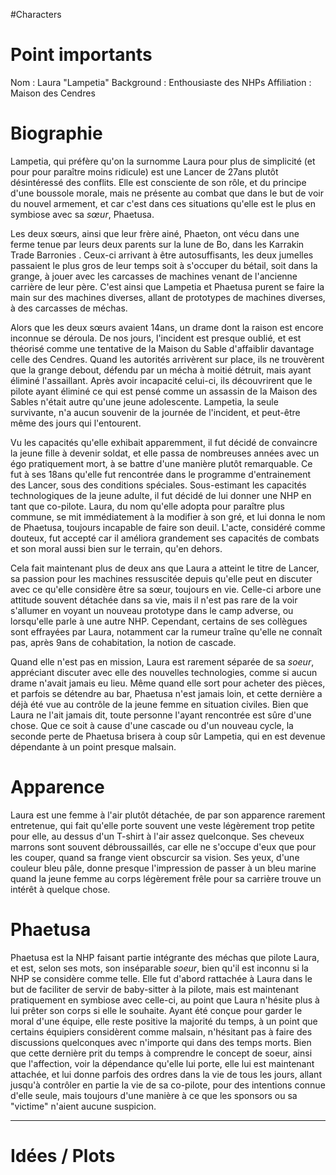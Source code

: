 #Characters
# Point importants
Nom : Laura "Lampetia"
Background : Enthousiaste des NHPs
Affiliation : Maison des Cendres

# Biographie
Lampetia, qui préfère qu'on la surnomme Laura pour plus de simplicité (et pour pour paraître moins ridicule) est une Lancer de 27ans plutôt désintéressé des conflits. Elle est consciente de son rôle, et du principe d'une boussole morale, mais ne présente au combat que dans le but de voir du nouvel armement, et car c'est dans ces situations qu'elle est le plus en symbiose avec sa _sœur_, Phaetusa.

Les deux sœurs, ainsi que leur frère ainé, Phaeton, ont vécu dans une ferme tenue par leurs deux parents sur la lune de Bo, dans les Karrakin Trade Barronies . Ceux-ci arrivant à être autosuffisants, les deux jumelles passaient le plus gros de leur temps soit à s'occuper du bétail, soit dans la grange, à jouer avec les carcasses de machines venant de l'ancienne carrière de leur père. C'est ainsi que Lampetia et Phaetusa purent se faire la main sur des machines diverses, allant de prototypes de machines diverses, à des carcasses de méchas.

Alors que les deux sœurs avaient 14ans, un drame dont la raison est encore inconnue se déroula. De nos jours, l'incident est presque oublié, et est théorisé comme une tentative de la Maison du Sable d'affaiblir davantage celle des Cendres. Quand les autorités arrivèrent sur place, ils ne trouvèrent que la grange debout, défendu par un mécha à moitié détruit, mais ayant éliminé l'assaillant. Après avoir incapacité celui-ci, ils découvrirent que le pilote ayant éliminé ce qui est pensé comme un assassin de la Maison des Sables n'était autre qu'une jeune adolescente. Lampetia, la seule survivante, n'a aucun souvenir de la journée de l'incident, et peut-être même des jours qui l'entourent.

Vu les capacités qu'elle exhibait apparemment, il fut décidé de convaincre la jeune fille à devenir soldat, et elle passa de nombreuses années avec un égo pratiquement mort, à se battre d'une manière plutôt remarquable. Ce fut à ses 18ans qu'elle fut rencontrée dans le programme d'entrainement des Lancer, sous des conditions spéciales. Sous-estimant les capacités technologiques de la jeune adulte, il fut décidé de lui donner une NHP en tant que co-pilote. Laura, du nom qu'elle adopta pour paraître plus commune, se mit immédiatement à la modifier à son gré, et lui donna le nom de Phaetusa, toujours incapable de faire son deuil. L'acte, considéré comme douteux, fut accepté car il améliora grandement ses capacités de combats et son moral aussi bien sur le terrain, qu'en dehors.

Cela fait maintenant plus de deux ans que Laura a atteint le titre de Lancer, sa passion pour les machines ressuscitée depuis qu'elle peut en discuter avec ce qu'elle considère être sa sœur, toujours en vie. Celle-ci arbore une attitude souvent détachée dans sa vie, mais il n'est pas rare de la voir s'allumer en voyant un nouveau prototype dans le camp adverse, ou lorsqu'elle parle à une autre NHP. Cependant, certains de ses collègues sont effrayées par Laura, notamment car la rumeur traîne qu'elle ne connaît pas, après 9ans de cohabitation, la notion de cascade.

Quand elle n'est pas en mission, Laura est rarement séparée de sa _soeur_, appréciant discuter avec elle des nouvelles technologies, comme si aucun drame n'avait jamais eu lieu. Même quand elle sort pour acheter des pièces, et parfois se détendre au bar, Phaetusa n'est jamais loin, et cette dernière a déjà été vue au contrôle de la jeune femme en situation civiles. Bien que Laura ne l'ait jamais dit, toute personne l'ayant rencontrée est sûre d'une chose. Que ce soit à cause d'une cascade ou d'un nouveau cycle, la seconde perte de Phaetusa brisera à coup sûr Lampetia, qui en est devenue dépendante à un point presque malsain.

# Apparence
Laura est une femme à l'air plutôt détachée, de par son apparence rarement entretenue, qui fait qu'elle porte souvent une veste légèrement trop petite pour elle, au dessus d'un T-shirt à l'air assez quelconque. Ses cheveux marrons sont souvent débroussaillés, car elle ne s'occupe d'eux que pour les couper, quand sa frange vient obscurcir sa vision. Ses yeux, d'une couleur bleu pâle, donne presque l'impression de passer à un bleu marine quand la jeune femme au corps légèrement frêle pour sa carrière trouve un intérêt à quelque chose.

# Phaetusa
Phaetusa est la NHP faisant partie intégrante des méchas que pilote Laura, et est, selon ses mots, son inséparable _soeur_, bien qu'il est inconnu si la NHP se considère comme telle. Elle fut d'abord rattachée à Laura dans le but de faciliter de servir de baby-sitter à la pilote, mais est maintenant pratiquement en symbiose avec celle-ci, au point que Laura n'hésite plus à lui prêter son corps si elle le souhaite. Ayant été conçue pour garder le moral d'une équipe, elle reste positive la majorité du temps, à un point que certains équipiers considèrent comme malsain, n'hésitant pas à faire des discussions quelconques avec n'importe qui dans des temps morts. Bien que cette dernière prit du temps à comprendre le concept de soeur, ainsi que l'affection, voir la dépendance qu'elle lui porte, elle lui est maintenant attachée, et lui donne parfois des ordres dans la vie de tous les jours, allant jusqu'à contrôler en partie la vie de sa co-pilote, pour des intentions connue d'elle seule, mais toujours d'une manière à ce que les sponsors ou sa "victime" n'aient aucune suspicion.

---

# Idées / Plots